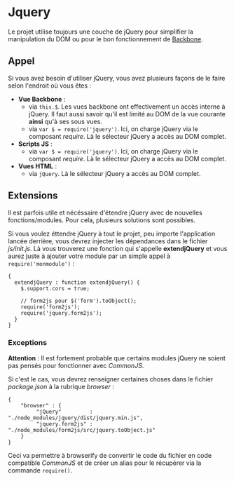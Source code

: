 # Jquery

Le projet utilise toujours une couche de jQuery pour simplifier la manipulation du DOM ou pour le bon fonctionnement de [Backbone](backbone).

## Appel

Si vous avez besoin d'utiliser jQuery, vous avez plusieurs façons de le faire selon l'endroit où vous êtes :

- **Vue Backbone**  :
   - via `this.$`. Les vues backbone ont effectivement un accès interne à jQuery. Il faut aussi savoir qu'il est limité au DOM de la vue courante **ainsi** qu'à ses sous vues.
   - via `var $ = require('jquery')`. Ici, on charge jQuery via le composant *require*. Là le sélecteur jQuery a accès au DOM complet.
- **Scripts JS**    :
   - via `var $ = require('jquery')`. Ici, on charge jQuery via le composant *require*. Là le sélecteur jQuery a accès au DOM complet.
- **Vues HTML**     :
   - via `jQuery`. Là le sélecteur jQuery a accès au DOM complet.

## Extensions

Il est parfois utile et nécéssaire d'étendre jQuery avec de nouvelles fonctions/modules. Pour cela, plusieurs solutions sont possibles.

Si vous voulez éttendre jQuery à tout le projet, peu importe l'application lancée derrière, vous devrez injecter les dépendances dans le fichier *js/init.js*. Là vous trouverez une fonction qui s'appelle **extendjQuery** et vous aurez juste à ajouter votre module par un simple appel à `require('monmodule')` :

```
{
  extendjQuery : function extendjQuery() {
    $.support.cors = true;

    // form2js pour $('form').toObject();
    require('form2js');
    require('jquery.form2js');
  }
}
```

### Exceptions

**Attention** : Il est fortement probable que certains modules jQuery ne soient pas pensés pour fonctionner avec *CommonJS*.

Si c'est le cas, vous devrez renseigner certaines choses dans le fichier *package.json* à la rubrique *browser* :

```
{
    "browser" : {
         "jQuery"         : "./node_modules/jquery/dist/jquery.min.js",
         "jquery.form2js" : "./node_modules/form2js/src/jquery.toObject.js"
    }
}
```

Ceci va permettre à browserify de convertir le code du fichier en code compatible *CommonJS* et de créer un alias pour le récupérer via la commande `require()`.
